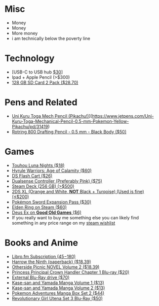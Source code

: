 

# Misc

-   Money
-   Money
-   More money
-   i am technically below the poverty line


# Technology

-   [USB-C to USB hub [$30](https://www.amazon.com/UtechSmart-Ethernet-Delivery-Compatible-Chromebook/dp/B07H2ZS1B5/)]
-   Ipad + Apple Pencil (>$300)
-   [128 GB SD Card 2 Pack ($28.70)](https://www.amazon.com/SanDisk-128GB-256GB-MicroSD-Memory/dp/B07YQ5M4V4/ref=sr_1_1?crid=2GX1NT9PXL59J&keywords=sd+card+128gb+2&qid=1646671656&sprefix=sd+card+128gb+2%2Caps%2C82&sr=8-1)


# Pens and Related

-   [Uni Kuru Toga Mech Pencil (Pikachu!)]($13)](https://www.jetpens.com/Uni-Kuru-Toga-Mechanical-Pencil-0.5-mm-Pokemon-Yellow-Pikachu/pd/31419)
-   [Rotring 800 Drafting Pencil - 0.5 mm - Black Body ($50)](https://www.jetpens.com/Rotring-800-Drafting-Pencil-0.5-mm-Black-Body/pd/6767)


# Games

-   [Touhou Luna Nights ($18)](https://www.nintendo.com/games/detail/touhou-luna-nights-switch/)
-   [Hyrule Warriors: Age of Calamity ($60)](https://www.nintendo.com/games/detail/hyrule-warriors-age-of-calamity-switch/)
-   [DS Flash Cart ($26)](https://www.amazon.com/2021-SDHC-Version-Adapter-timebomb/dp/B09FDBR8FB/ref=sr_1_3?keywords=r4i+gold+3ds+plus&qid=1646672770&sr=8-3)
-   [Dualsense Controller (Preferably Pink) ($75)](https://direct.playstation.com/en-us/accessories/accessory/dualsense-wireless-controller-nova-pink.3006395)
-   [Steam Deck (256 GB) (>$500)](https://store.steampowered.com/steamdeck/)
-   [2DS XL (Orange and White, **NOT** Black + Turqoise) (Used is fine) (&le;$200)](https://www.amazon.com/dp/B075BD7RYX/ref=twister_B075MJLB5B?_encoding=UTF8&psc=1)
-   [Pokémon Sword Expansion Pass ($30)](https://swordshield.pokemon.com/en-us/expansionpass/)
-   [Elden Ring on Steam ($60)](https://store.steampowered.com/app/1245620/ELDEN_RING/)
-   [Deus Ex on **Good Old Games** ($6)](https://www.gog.com/en/game/deus_ex)
-   If you really want to buy me something else you can likely find something in any price range on my [steam wishlist](https://store.steampowered.com/wishlist/profiles/76561198130985823/#sort=order)


# Books and Anime

-   [Libro.fm Subscription ($45-$180)](https://libro.fm/gift)
-   [Harrow the Ninth (paperback) ($18.39)](https://bookshop.org/books/harrow-the-ninth/9781250313218)
-   [Otherside Picnic NOVEL Volume 2 ($18.39)](https://www.rightstufanime.com/Otherside-Picnic-Novel-Omnibus-Volume-2)
-   [Princess Principal Crown Handler Chapter 1 Blu-ray ($20)](https://www.rightstufanime.com/Princess-Principal-Crown-Handler-Chapter-1-Blu-ray)
-   [External Blu-Ray drive ($70)](https://www.amazon.com/External-Portable-Blu-ray-DriveCompatible-SpeedSilent/dp/B07DL5WQPN/ref=sr_1_4?crid=2NQA2FZ3BU8ZZ&keywords=Blu%2Bray%2Bdvd%2Bplayer%2Busb&qid=1646680618&sprefix=blu%2Bray%2Bdvd%2Bplayer%2Bus%2Caps%2C59&sr=8-4&th=1)
-   [Kase-san and Yamada Manga Volume 1 ($13)](https://www.rightstufanime.com/Kase-san-and-Yamada-Manga)
-   [Kase-san and Yamada Manga Volume 2 ($13)](https://www.rightstufanime.com/Kase-san-and-Yamada-Manga-Volume-2)
-   [Pokemon Adventures Manga Box Set 2 ($44)](https://www.rightstufanime.com/Pokemon-Adventures-Manga-Box-Set-Volume-2-Volume-8-Volume-14-Gold-Silver)
-   [Revolutionary Girl Utena Set 3 Blu-Ray ($50)](https://www.rightstufanime.com/Revolutionary-Girl-Utena-Set-3-Blu-Ray)


